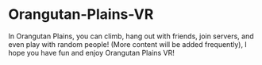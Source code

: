 # Orangutan-Plains-VR
In Orangutan Plains, you can climb, hang out with friends, join servers, and even play with random people! (More content will be added frequently), I hope you have fun and enjoy Orangutan Plains VR!
